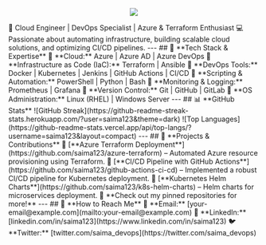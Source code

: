 <p align="center">
  <img src="https://capsule-render.vercel.app/api?text=Hey Everyone!🕹️&animation=fadeIn&type=waving&color=gradient&height=100"/>
</p>
🚀 Cloud Engineer | DevOps Specialist | Azure & Terraform Enthusiast  
💻 Passionate about automating infrastructure, building scalable cloud solutions, and optimizing CI/CD pipelines.
---
## 🔧 **Tech Stack & Expertise**  
💠 **Cloud:** Azure | Azure AD | Azure DevOps  
💠 **Infrastructure as Code (IaC):** Terraform | Ansible  
💠 **DevOps Tools:** Docker | Kubernetes | Jenkins | GitHub Actions | CI/CD  
💠 **Scripting & Automation:** PowerShell | Python | Bash  
💠 **Monitoring & Logging:** Prometheus | Grafana  
💠 **Version Control:** Git | GitHub | GitLab  
💠 **OS Administration:** Linux (RHEL) | Windows Server  
---
## 📊 **GitHub Stats**  
![GitHub Streak](https://github-readme-streak-stats.herokuapp.com/?user=saima123&theme=dark)  
![Top Languages](https://github-readme-stats.vercel.app/api/top-langs/?username=saima123&layout=compact)  
---
## 🚀 **Projects & Contributions**  
🔹 [**Azure Terraform Deployment**](https://github.com/saima123/azure-terraform) – Automated Azure resource provisioning using Terraform.  
🔹 [**CI/CD Pipeline with GitHub Actions**](https://github.com/saima123/github-actions-ci-cd) – Implemented a robust CI/CD pipeline for Kubernetes deployment.  
🔹 [**Kubernetes Helm Charts**](https://github.com/saima123/k8s-helm-charts) – Helm charts for microservices deployment.  
📌 **Check out my pinned repositories for more!**  
---
## 📢 **How to Reach Me**  
📧 **Email:** [your-email@example.com](mailto:your-email@example.com)  
💼 **LinkedIn:** [linkedin.com/in/saima123](https://www.linkedin.com/in/saima123)  
🐦 **Twitter:** [twitter.com/saima_devops](https://twitter.com/saima_devops)  
